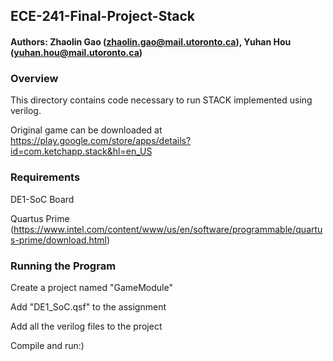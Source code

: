 ## ECE-241-Final-Project-Stack

#### Authors: Zhaolin Gao (zhaolin.gao@mail.utoronto.ca), Yuhan Hou (yuhan.hou@mail.utoronto.ca)

### Overview

This directory contains code necessary to run STACK implemented using verilog.

Original game can be downloaded at https://play.google.com/store/apps/details?id=com.ketchapp.stack&hl=en_US


### Requirements

DE1-SoC Board

Quartus Prime (https://www.intel.com/content/www/us/en/software/programmable/quartus-prime/download.html)

	
### Running the Program

Create a project named "GameModule"

Add "DE1_SoC.qsf" to the assignment

Add all the verilog files to the project

Compile and run:)





